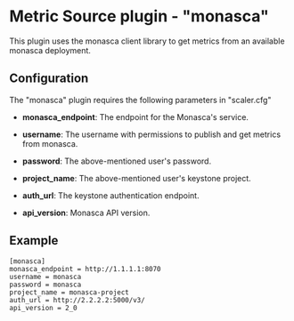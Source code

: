 # Metric Source plugin - "monasca"

This plugin uses the monasca client library to get metrics from an available monasca deployment.

## Configuration

The "monasca" plugin requires the following parameters in "scaler.cfg"

* **monasca_endpoint**: The endpoint for the Monasca's service.

* **username**: The username with permissions to publish and get metrics from monasca.

* **password**: The above-mentioned user's password.

* **project_name**: The above-mentioned user's keystone project.

* **auth_url**: The keystone authentication endpoint.

* **api_version**: Monasca API version.

## Example
```
[monasca]
monasca_endpoint = http://1.1.1.1:8070
username = monasca
password = monasca
project_name = monasca-project
auth_url = http://2.2.2.2:5000/v3/
api_version = 2_0
```
